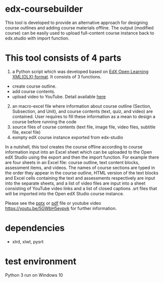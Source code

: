 # edx-coursebuilder

This tool is developed to provide an alternative approach for designing course outlines and adding course materials offline. The output (modified course) can be easily used to upload full-content course instance back to edx.studio with import function.    

# This tool consists of 4 parts

1) a Python script which was developed based on [EdX Open Learning XML(OLX) format](http://edx.readthedocs.io/projects/edx-open-learning-xml/en/latest/). It consists of 3 functions.
  * create course outline. 
  * add course contents. 
  * upload video to YouTube. Detail available [here](https://github.com/TokyoTechX/youtube-batch-upload)
2) an macro-excel file where information about course outline (Section, Subsection, and Unit), and course contents (text, quiz, and video) are contained. User requires to fill these information as a mean to design a course before running the code 
3) source files of course contents (text file, image file, video files, subtitle file, excel file) 
4) exmpty edX course instance exported from edx-studio 

In a nutshell, this tool creates the course offline according to course information input into an Excel sheet which can be uploaded to the Open edX Studio using the export and then the import function. For example there are four sheets in an Excel file: course outline, text content blocks, assessment items, and videos. The names of course sections are typed in the order they appear in the course outline, HTML version of the text blocks and Excel cells containing the text and assessments respectively are input into the separate sheets, and a list of video files are input into a sheet consisting of YouTube video links and a list of closed captions .srt files that will be imported into the Open edX Studio course instance. 

Please see the [pptx](https://github.com/TokyoTechX/edx-coursebuilder/blob/master/course_builder.pptx) or [pdf](https://github.com/TokyoTechX/edx-coursebuilder/blob/master/course_builder.pdf) file or youtube video https://youtu.be/5GWbH5eypvk for further information.


# dependencies
- xlrd, xlwt, pysrt


# test environment
Python 3 run on Windows 10 





